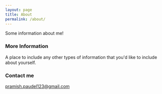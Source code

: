 ```yaml
---
layout: page
title: About
permalink: /about/
---
```


Some information about me!

### More Information

A place to include any other types of information that you'd like to include about yourself.

### Contact me

[pramish.paudel123@gmail.com](mailto:pramish.paudel123@gmail.com)

